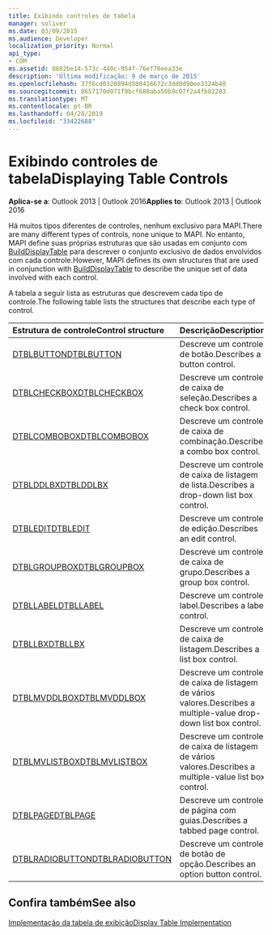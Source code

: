 ```yaml
---
title: Exibindo controles de tabela
manager: soliver
ms.date: 03/09/2015
ms.audience: Developer
localization_priority: Normal
api_type:
- COM
ms.assetid: 0882be14-573c-440c-954f-76ef70eea33e
description: 'Última modificação: 9 de março de 2015'
ms.openlocfilehash: 37f6cd0320894d500416672c3dd0d90ee3324b40
ms.sourcegitcommit: 8657170d071f9bcf680aba50b9c07f2a4fb82283
ms.translationtype: MT
ms.contentlocale: pt-BR
ms.lasthandoff: 04/28/2019
ms.locfileid: "33422688"
---
```

# <a name="displaying-table-controls"></a><span data-ttu-id="230e1-103">Exibindo controles de tabela</span><span class="sxs-lookup"><span data-stu-id="230e1-103">Displaying Table Controls</span></span>

  
  
<span data-ttu-id="230e1-104">**Aplica-se a**: Outlook 2013 | Outlook 2016</span><span class="sxs-lookup"><span data-stu-id="230e1-104">**Applies to**: Outlook 2013 | Outlook 2016</span></span> 
  
<span data-ttu-id="230e1-105">Há muitos tipos diferentes de controles, nenhum exclusivo para MAPI.</span><span class="sxs-lookup"><span data-stu-id="230e1-105">There are many different types of controls, none unique to MAPI.</span></span> <span data-ttu-id="230e1-106">No entanto, MAPI define suas próprias estruturas que são usadas em conjunto com [BuildDisplayTable](builddisplaytable.md) para descrever o conjunto exclusivo de dados envolvidos com cada controle.</span><span class="sxs-lookup"><span data-stu-id="230e1-106">However, MAPI defines its own structures that are used in conjunction with [BuildDisplayTable](builddisplaytable.md) to describe the unique set of data involved with each control.</span></span> 
  
<span data-ttu-id="230e1-107">A tabela a seguir lista as estruturas que descrevem cada tipo de controle.</span><span class="sxs-lookup"><span data-stu-id="230e1-107">The following table lists the structures that describe each type of control.</span></span> 
  
|<span data-ttu-id="230e1-108">**Estrutura de controle**</span><span class="sxs-lookup"><span data-stu-id="230e1-108">**Control structure**</span></span>|<span data-ttu-id="230e1-109">**Descrição**</span><span class="sxs-lookup"><span data-stu-id="230e1-109">**Description**</span></span>|
|:-----|:-----|
|[<span data-ttu-id="230e1-110">DTBLBUTTON</span><span class="sxs-lookup"><span data-stu-id="230e1-110">DTBLBUTTON</span></span>](dtblbutton.md) <br/> |<span data-ttu-id="230e1-111">Descreve um controle de botão.</span><span class="sxs-lookup"><span data-stu-id="230e1-111">Describes a button control.</span></span>  <br/> |
|[<span data-ttu-id="230e1-112">DTBLCHECKBOX</span><span class="sxs-lookup"><span data-stu-id="230e1-112">DTBLCHECKBOX</span></span>](dtblcheckbox.md) <br/> |<span data-ttu-id="230e1-113">Descreve um controle de caixa de seleção.</span><span class="sxs-lookup"><span data-stu-id="230e1-113">Describes a check box control.</span></span>  <br/> |
|[<span data-ttu-id="230e1-114">DTBLCOMBOBOX</span><span class="sxs-lookup"><span data-stu-id="230e1-114">DTBLCOMBOBOX</span></span>](dtblcombobox.md) <br/> |<span data-ttu-id="230e1-115">Descreve um controle de caixa de combinação.</span><span class="sxs-lookup"><span data-stu-id="230e1-115">Describes a combo box control.</span></span>  <br/> |
|[<span data-ttu-id="230e1-116">DTBLDDLBX</span><span class="sxs-lookup"><span data-stu-id="230e1-116">DTBLDDLBX</span></span>](dtblddlbx.md) <br/> |<span data-ttu-id="230e1-117">Descreve um controle de caixa de listagem de lista.</span><span class="sxs-lookup"><span data-stu-id="230e1-117">Describes a drop-down list box control.</span></span>  <br/> |
|[<span data-ttu-id="230e1-118">DTBLEDIT</span><span class="sxs-lookup"><span data-stu-id="230e1-118">DTBLEDIT</span></span>](dtbledit.md) <br/> |<span data-ttu-id="230e1-119">Descreve um controle de edição.</span><span class="sxs-lookup"><span data-stu-id="230e1-119">Describes an edit control.</span></span>  <br/> |
|[<span data-ttu-id="230e1-120">DTBLGROUPBOX</span><span class="sxs-lookup"><span data-stu-id="230e1-120">DTBLGROUPBOX</span></span>](dtblgroupbox.md) <br/> |<span data-ttu-id="230e1-121">Descreve um controle de caixa de grupo.</span><span class="sxs-lookup"><span data-stu-id="230e1-121">Describes a group box control.</span></span>  <br/> |
|[<span data-ttu-id="230e1-122">DTBLLABEL</span><span class="sxs-lookup"><span data-stu-id="230e1-122">DTBLLABEL</span></span>](dtbllabel.md) <br/> |<span data-ttu-id="230e1-123">Descreve um controle label.</span><span class="sxs-lookup"><span data-stu-id="230e1-123">Describes a label control.</span></span>  <br/> |
|[<span data-ttu-id="230e1-124">DTBLLBX</span><span class="sxs-lookup"><span data-stu-id="230e1-124">DTBLLBX</span></span>](dtbllbx.md) <br/> |<span data-ttu-id="230e1-125">Descreve um controle de caixa de listagem.</span><span class="sxs-lookup"><span data-stu-id="230e1-125">Describes a list box control.</span></span>  <br/> |
|[<span data-ttu-id="230e1-126">DTBLMVDDLBOX</span><span class="sxs-lookup"><span data-stu-id="230e1-126">DTBLMVDDLBOX</span></span>](dtblmvddlbox.md) <br/> |<span data-ttu-id="230e1-127">Descreve um controle de caixa de listagem de vários valores.</span><span class="sxs-lookup"><span data-stu-id="230e1-127">Describes a multiple-value drop-down list box control.</span></span>  <br/> |
|[<span data-ttu-id="230e1-128">DTBLMVLISTBOX</span><span class="sxs-lookup"><span data-stu-id="230e1-128">DTBLMVLISTBOX</span></span>](dtblmvlistbox.md) <br/> |<span data-ttu-id="230e1-129">Descreve um controle de caixa de listagem de vários valores.</span><span class="sxs-lookup"><span data-stu-id="230e1-129">Describes a multiple-value list box control.</span></span>  <br/> |
|[<span data-ttu-id="230e1-130">DTBLPAGE</span><span class="sxs-lookup"><span data-stu-id="230e1-130">DTBLPAGE</span></span>](dtblpage.md) <br/> |<span data-ttu-id="230e1-131">Descreve um controle de página com guias.</span><span class="sxs-lookup"><span data-stu-id="230e1-131">Describes a tabbed page control.</span></span>  <br/> |
|[<span data-ttu-id="230e1-132">DTBLRADIOBUTTON</span><span class="sxs-lookup"><span data-stu-id="230e1-132">DTBLRADIOBUTTON</span></span>](dtblradiobutton.md) <br/> |<span data-ttu-id="230e1-133">Descreve um controle de botão de opção.</span><span class="sxs-lookup"><span data-stu-id="230e1-133">Describes an option button control.</span></span>  <br/> |
   
## <a name="see-also"></a><span data-ttu-id="230e1-134">Confira também</span><span class="sxs-lookup"><span data-stu-id="230e1-134">See also</span></span>



[<span data-ttu-id="230e1-135">Implementação da tabela de exibição</span><span class="sxs-lookup"><span data-stu-id="230e1-135">Display Table Implementation</span></span>](display-table-implementation.md)

